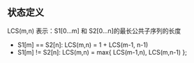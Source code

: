 ## 状态定义
LCS(m,n) 表示：S1[0...m] 和 S2[0...n]的最长公共子序列的长度
- S1[m] == S2[n]: LCS(m,n) = 1 + LCS(m-1, n-1)
- S1[m] != S2[n]: LCS(m,n) = max{ LCS(m-1,n), LCS(m,n-1) };
